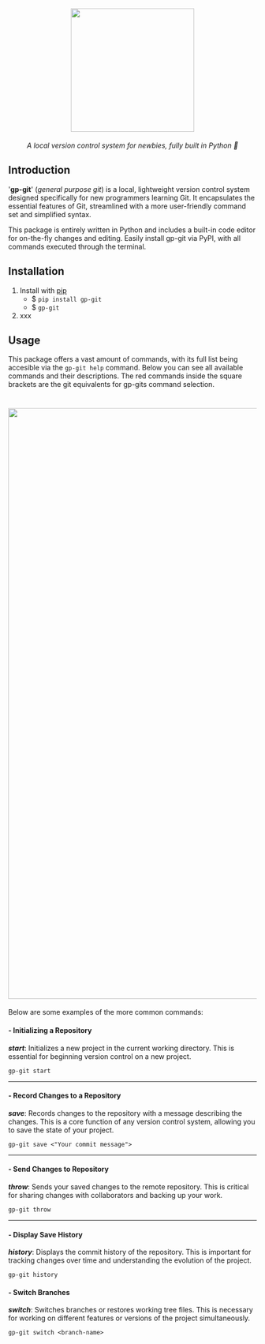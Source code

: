 <h1 align="center">
  <img src="https://github.com/user-attachments/assets/e26fac92-5d9e-4be4-8dc3-349f295cbd9b" width=250>
</h1>

<p align="center">
  <i align="center"> A local version control system for newbies, fully built in Python 🐍</i>
</p> 

## Introduction

'<b>gp-git</b>' (<i>general purpose git</i>) is a local, lightweight version control system designed specifically for new programmers learning Git. It encapsulates the essential features of Git, streamlined with a more user-friendly command set and simplified syntax. 

This package is entirely written in Python and includes a built-in code editor for on-the-fly changes and editing. Easily install gp-git via PyPI, with all commands executed through the terminal.

## Installation

1. Install with [pip](xxxx)
   + $ `pip install gp-git`
   + $ `gp-git`
2. xxx


## Usage

This package offers a vast amount of commands, with its full list being accesible via the `gp-git help` command. Below you can see all available commands and their descriptions.
The red commands inside the square brackets are the git equivalents for gp-gits command selection.
<h1 align="center">
  <img width="1197" alt="image" src="https://github.com/user-attachments/assets/d8a47d3f-2e6d-4faf-a061-94518ce0999b">
</h1>

Below are some examples of the more common commands:
#### - Initializing a Repository
<i><b>start</b></i>: Initializes a new project in the current working directory. This is essential for beginning version control on a new project.
```
gp-git start
```
----
#### - Record Changes to a Repository
<i><b>save</b></i>: Records changes to the repository with a message describing the changes. This is a core function of any version control system, allowing you to save the state of your project.
```
gp-git save <"Your commit message">
```
----
#### - Send Changes to Repository
<i><b>throw</b></i>: Sends your saved changes to the remote repository. This is critical for sharing changes with collaborators and backing up your work.
```
gp-git throw
```
----
#### - Display Save History
<i><b>history</b></i>: Displays the commit history of the repository. This is important for tracking changes over time and understanding the evolution of the project.
```
gp-git history
```
#### - Switch Branches
<i><b>switch</b></i>: Switches branches or restores working tree files. This is necessary for working on different features or versions of the project simultaneously.
```
gp-git switch <branch-name>
```
